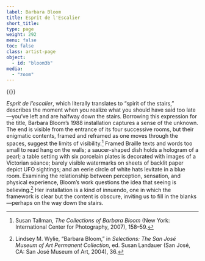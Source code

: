 ```yaml
---
label: Barbara Bloom
title: Esprit de l'Escalier
short_title:
type: page
weight: 292
menu: false
toc: false
class: artist-page
object:
  - id: "bloom3b"
media:
  - "zoom"
---
```

{{<q-figure id="bloom3b" >}}

*Esprit de l&#8217;escalier*, which literally translates to “spirit of the stairs,” describes the moment when you realize what you should have said too late—you’ve left and are halfway down the stairs. Borrowing this expression for the title, Barbara Bloom’s 1988 installation captures a sense of the unknown. The end is visible from the entrance of its four successive rooms, but their enigmatic contents, framed and reframed as one moves through the spaces, suggest the limits of visibility.[^1] Framed Braille texts and words too small to read hang on the walls; a saucer-shaped dish holds a hologram of a pearl; a table setting with six porcelain plates is decorated with images of a Victorian séance; barely visible watermarks on sheets of backlit paper depict UFO sightings; and an eerie circle of white hats levitate in a blue room. Examining the relationship between perception, sensation, and physical experience, Bloom’s work questions the idea that seeing is believing.[^2] Her installation is a kind of innuendo, one in which the framework is clear but the content is obscure, inviting us to fill in the blanks—perhaps on the way down the stairs.

[^1]: Susan Tallman, *The Collections of Barbara Bloom* (New York: International Center for Photography, 2007), 158–59.

[^2]: Lindsey M. Wylie, “Barbara Bloom,” in *Selections: The San José Museum of Art Permanent Collection*, ed. Susan Landauer (San José, CA: San José Museum of Art, 2004), 36.
